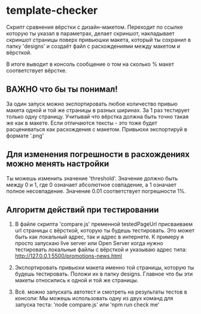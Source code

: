 # template-checker
 Скрипт сравнения вёрстки с дизайн-макетом. Переходит по ссылке которую ты указал в параметрах, делает скриншот, накладывает скриншот страницы поверх привьюшки макета, который ты сохранил в папку 'designs' и создаёт файл с расхождениями между макетом и вёрсткой. 
 
 В итоге выводит в консоль сообщение о том на сколько % макет соответствует вёрстке.

## ВАЖНО что бы ты понимал!

За один запуск можно экспортировать любое количество привью макета одной и той же страницы в разных ширинах.
За 1 раз тестирует только одну страницу.
Учитывай что вёрстка должна быть точно такая же как в макете. Если отличаются тексты - это тоже будет расцениваться как расхождения с макетом.
Привьюхи экспортируй в формате '.png'

## Для изменения погрешности в расхождениях можно менять настройки

Ты можешь изменить значение 'threshold'. Значение должно быть между 0 и 1, где 0 означает абсолютное совпадение, а 1 означает полное несовпадение. Значение 0.01 соответствует погрешности 1%.

## Алгоритм действий при тестировании

1. В файле скрипта 'compare.js' пременной testedPageUrl присваиваем url страницы с вёрсткой, которую ты будешь тестировать. Это может быть как локальный адрес, так и адрес в интернете. К примеру я просто запускаю live server или Open Server когда нужно тестировать локальные файлы с вёрсткой и указываю адрес типа: http://127.0.0.1:5500/promotions-news.html

2. Экспортировать привьюхи макета именно той страницы, которую ты будешь тестировать. Положи их в папку designs. Главное что бы эти макеты относились к одной и той же страницы.

3. Всё. можно запускать автотест и смотреть на результаты тестов в консоли:
Мы можешь использовать одну из двух команд для запуска теста: 'node compare.js' или 'npm run check me'
